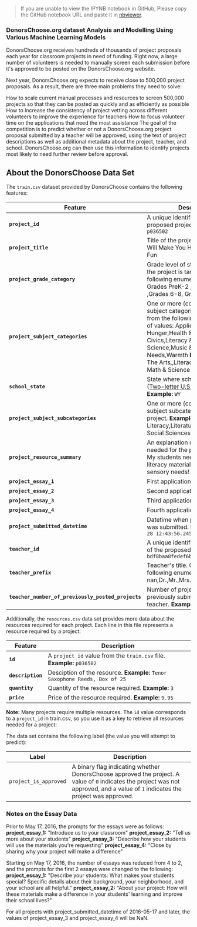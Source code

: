 >If you are unable to view the IPYNB notebook in GitHub, Please copy the GitHub notebook URL and paste it in [nbviewer](https://nbviewer.jupyter.org/).


### DonorsChoose.org dataset Analysis and Modelling Using Various Machine Learning Models

DonorsChoose.org receives hundreds of thousands of project proposals each year for classroom projects in need of funding. Right now, a large number of volunteers is needed to manually screen each submission before it's approved to be posted on the DonorsChoose.org website.

Next year, DonorsChoose.org expects to receive close to 500,000 project proposals. As a result, there are three main problems they need to solve:

How to scale current manual processes and resources to screen 500,000 projects so that they can be posted as quickly and as efficiently as possible How to increase the consistency of project vetting across different volunteers to improve the experience for teachers How to focus volunteer time on the applications that need the most assistance The goal of the competition is to predict whether or not a DonorsChoose.org project proposal submitted by a teacher will be approved, using the text of project descriptions as well as additional metadata about the project, teacher, and school. DonorsChoose.org can then use this information to identify projects most likely to need further review before approval.

## About the DonorsChoose Data Set

The `train.csv` dataset provided by DonorsChoose contains the following features:

Feature | Description 
----------|---------------
**`project_id`** | A unique identifier for the proposed project. **Example:** `p036502`   
**`project_title`**    | Title of the project. **Examples:** Art Will Make You Happy! First Grade Fun
**`project_grade_category`** | Grade level of students for which the project is targeted. One of the following enumerated values: Grades PreK-2 ,Grades 3-5 ,Grades 6-8, Grades 9-12 
 **`project_subject_categories`** | One or more (comma-separated) subject categories for the project from the following enumerated list of values:  Applied Learning,Care &amp; Hunger,Health &amp; Sports,History &amp; Civics,Literacy &amp; Language,Math &amp; Science,Music &amp; The Arts,Special Needs,Warmth **Examples:** Music &amp; The Arts,,Literacy &amp; Language, Math &amp; Science 
  **`school_state`** | State where school is located ([Two-letter U.S. postal code](https://en.wikipedia.org/wiki/List_of_U.S._state_abbreviations#Postal_codes)). **Example:** `WY`
**`project_subject_subcategories`** | One or more (comma-separated) subject subcategories for the project. **Examples:** Literacy,Literature &amp; Writing, Social Sciences<
**`project_resource_summary`** | An explanation of the resources needed for the project. **Example:** My students need hands on literacy materials to manage sensory needs!
**`project_essay_1`**    | First application essay 
**`project_essay_2`**    | Second application essay
**`project_essay_3`**    | Third application essay
**`project_essay_4`**    | Fourth application essay
**`project_submitted_datetime`** | Datetime when project application was submitted. **Example:** `2016-04-28 12:43:56.245`   
**`teacher_id`** | A unique identifier for the teacher of the proposed project. **Example:** `bdf8baa8fedef6bfeec7ae4ff1c15c56`  
**`teacher_prefix`** | Teacher's title. One of the following enumerated values: nan,Dr.,Mr.,Mrs.,Ms.,Teacher.
**`teacher_number_of_previously_posted_projects`** | Number of project applications previously submitted by the same teacher. **Example:** `2` 

Additionally, the `resources.csv` data set provides more data about the resources required for each project. Each line in this file represents a resource required by a project:

Feature | Description 
----------|---------------
**`id`** | A `project_id` value from the `train.csv` file.  **Example:** `p036502`   
**`description`** | Desciption of the resource. **Example:** `Tenor Saxophone Reeds, Box of 25`   
**`quantity`** | Quantity of the resource required. **Example:** `3`   
**`price`** | Price of the resource required. **Example:** `9.95`   

**Note:** Many projects require multiple resources. The `id` value corresponds to a `project_id` in train.csv, so you use it as a key to retrieve all resources needed for a project:

The data set contains the following label (the value you will attempt to predict):

Label | Description
----------|---------------
`project_is_approved` | A binary flag indicating whether DonorsChoose approved the project. A value of `0` indicates the project was not approved, and a value of `1` indicates the project was approved.

### Notes on the Essay Data


Prior to May 17, 2016, the prompts for the essays were as follows:
__project_essay_1:__ "Introduce us to your classroom"
__project_essay_2:__ "Tell us more about your students"
__project_essay_3:__ "Describe how your students will use the materials you're requesting"
__project_essay_4:__ "Close by sharing why your project will make a difference"


Starting on May 17, 2016, the number of essays was reduced from 4 to 2, and the prompts for the first 2 essays were changed to the following:
__project_essay_1:__ "Describe your students: What makes your students special? Specific details about their background, your neighborhood, and your school are all helpful."
__project_essay_2:__ "About your project: How will these materials make a difference in your students' learning and improve their school lives?"

For all projects with project_submitted_datetime of 2016-05-17 and later, the values of project_essay_3 and project_essay_4 will be NaN.

